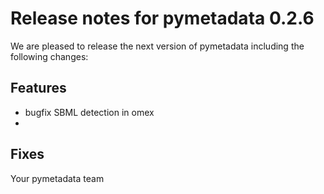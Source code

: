 # Release notes for pymetadata 0.2.6

We are pleased to release the next version of pymetadata including the 
following changes:

## Features
- bugfix SBML detection in omex
- 

## Fixes

Your pymetadata team
